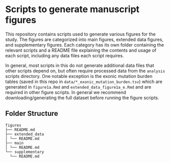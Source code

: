 # Scripts to generate manuscript figures

This repository contains scripts used to generate various figures for the study. The figures are categorized into main figures, extended data figures, and supplementary figures. Each category has its own folder containing the relevant scripts and a README file explaining the contents and usage of each script, including any data files each script requires. 

In general, most scripts in this do not generate additional data files that other scripts depend on, but often require processed data from the `analysis` scripts directory. One notable exception is the exonic mutation burden tables (saved in this repo in `data/*_exonic_mutation_burden.tsv`) which are generated in `figure1a.Rmd` and `extended_data_figure1a_e.Rmd` and are required in other figure scripts. In general we recommend downloading/generating the full dataset before running the figure scripts.

## Folder Structure

```
figures
├── README.md
├── extended_data
│ └── README.md
├── main
│ └── README.md
└── supplementary
  └── README.md
```